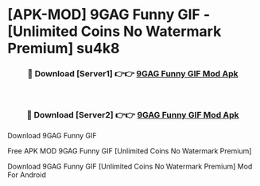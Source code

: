 # [APK-MOD] 9GAG  Funny GIF - [Unlimited Coins No Watermark Premium] su4k8



<div align="center">
<h3>🔴 Download [Server1] 👉👉 <a href="https://momento.my/?title=9GAG__Funny_GIF">9GAG  Funny GIF Mod Apk</a></h3><br>

<h3>🔴 Download [Server2] 👉👉 <a href="https://momento.my/?title=9GAG__Funny_GIF">9GAG  Funny GIF Mod Apk</a></h3>
</div>



Download 9GAG  Funny GIF 

Free APK MOD 9GAG  Funny GIF [Unlimited Coins No Watermark Premium]

Download 9GAG  Funny GIF [Unlimited Coins No Watermark Premium] Mod For Android
